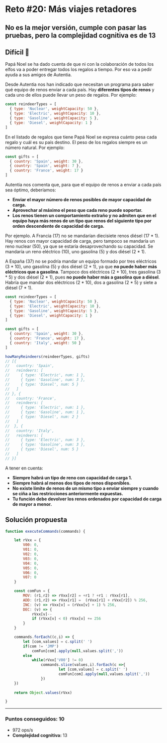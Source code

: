 # Reto #20: Más viajes retadores

## No es la mejor versión, cumple con pasar las pruebas, pero la complejidad cognitiva es de 13
## Difícil 🔴

Papá Noel se ha dado cuenta de que ni con la colaboración de todos los elfos va a poder entregar todos los regalos a tiempo. Por eso va a pedir ayuda a sus amigos de Autentia.

Desde Autentia nos han indicado que necesitan un programa para saber qué equipo de renos enviar a cada país. Hay **diferentes tipos de renos** y cada uno de ellos puede llevar un peso de regalos. Por ejemplo:

```javascript
const reindeerTypes = [
  { type: 'Nuclear', weightCapacity: 50 },
  { type: 'Electric', weightCapacity: 10 },
  { type: 'Gasoline', weightCapacity: 5 },
  { type: 'Diesel', weightCapacity: 1 }
]
```

En el listado de regalos que tiene Papá Noel se expresa cuánto pesa cada regalo y cuál es su país destino. El peso de los regalos siempre es un número natural. Por ejemplo:

```javascript
const gifts = [
  { country: 'Spain', weight: 30 },
  { country: 'Spain', weight: 7 },
  { country: 'France', weight: 17 }
]
```

Autentia nos comenta que, para que el equipo de renos a enviar a cada país sea óptimo, deberíamos:

* **Enviar el mayor número de renos posibles de mayor capacidad de carga.**
* **Aprovechar al máximo el peso que cada reno puede soportar.**
* **Los renos tienen un comportamiento extraño y no admiten que en el equipo haya más renos de un tipo que renos del siguiente tipo por orden descendente de capacidad de carga.**

Por ejemplo. A Francia (17) no se mandarían diecisiete renos diésel (17 * 1). Hay renos con mayor capacidad de carga, pero tampoco se mandaría un reno nuclear (50), ya que se estaría desaprovechando su capacidad. Se mandaría un reno eléctrico (10), uno gasolina (5) y dos diésel (2 * 1).

A España (37) no se podría mandar un equipo formado por tres eléctricos (3 * 10), uno gasolina (5) y dos diésel (2 * 1), ya que **no puede haber más eléctricos que a gasolina**. Tampoco dos eléctricos (2 * 10), tres gasolina (3 * 5) y dos diésel (2 * 1), pues **no puede haber más a gasolina que a diésel**. Habría que mandar dos eléctricos (2 * 10), dos a gasolina (2 * 5) y siete a diésel (7 * 1).

```javascript
const reindeerTypes = [
  { type: 'Nuclear', weightCapacity: 50 },
  { type: 'Electric', weightCapacity: 10 },
  { type: 'Gasoline', weightCapacity: 5 },
  { type: 'Diesel', weightCapacity: 1 }
]

const gifts = [
  { country: 'Spain', weight: 30 },
  { country: 'France', weight: 17 },
  { country: 'Italy', weight: 50 }
]

howManyReindeers(reindeerTypes, gifts)
// [{
//   country: 'Spain',
//   reindeers: [
//     { type: 'Electric', num: 1 },
//     { type: 'Gasoline', num: 3 },
//     { type: 'Diesel', num: 5 }
//   ]
// }, {
//   country: 'France',
//   reindeers: [
//     { type: 'Electric', num: 1 },
//     { type: 'Gasoline', num: 1 },
//     { type: 'Diesel', num: 2 }
//   ]
//  }, {
//   country: 'Italy',
//   reindeers: [
//     { type: 'Electric', num: 3 },
//     { type: 'Gasoline', num: 3 },
//     { type: 'Diesel', num: 5 }
//   ]
// }]
```

A tener en cuenta:

* **Siempre habrá un tipo de reno con capacidad de carga 1.**
* **Siempre habrá al menos dos tipos de renos disponibles.**
* **No existe límite de renos de un mismo tipo a enviar siempre y cuando se ciña a las restricciones anteriormente expuestas.**
* **Tu función debe devolver los renos ordenados por capacidad de carga de mayor a menor.**


## Solución propuesta

```javascript
function executeCommands(commands) {

    let rVxx = { 
        V00: 0, 
        V01: 0, 
        V02: 0, 
        V03: 0, 
        V04: 0, 
        V05: 0, 
        V06: 0, 
        V07: 0 
    }

    const comFun = {
        MOV: (r1,r2) => rVxx[r2] = +r1 ? +r1 : rVxx[r1],
        ADD: (r1,r2) => rVxx[r1] =  (rVxx[r1] + rVxx[r2]) % 256,
        INC: (v) => rVxx[v] = (rVxx[v] + 1) % 256,
        DEC: (v) => {
            rVxx[v]--
            if (rVxx[v] < 0) rVxx[v] += 256
        }
    }

    commands.forEach((c,i) => {
        let [com,values] = c.split(' ')
        if(com != 'JMP')
            comFun[com].apply(null,values.split(','))
        else
            while(rVxx['V00'] != 0)
                commands.slice(values,i).forEach(c =>{
                        let [com,values] = c.split(' ')
                        comFun[com].apply(null,values.split(','))
                })
    })
 
    return Object.values(rVxx)

}
```

---

### Puntos conseguidos: 10

* 972 ops/s
* **Complejidad cognitiva:** 13



